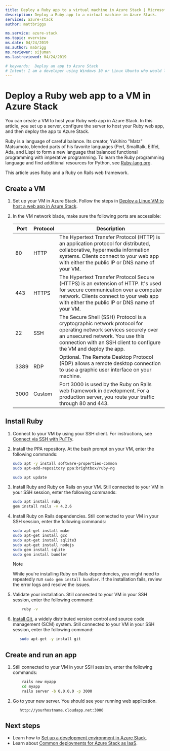 ```yaml
---
title: Deploy a Ruby app to a virtual machine in Azure Stack | Microsoft Docs
description: Deploy a Ruby app to a virtual machine in Azure Stack.
services: azure-stack
author: mattbriggs

ms.service: azure-stack
ms.topic: overview
ms.date: 04/24/2019
ms.author: mabrigg
ms.reviewer: sijuman
ms.lastreviewed: 04/24/2019

# keywords:  Deploy an app to Azure Stack
# Intent: I am a developer using Windows 10 or Linux Ubuntu who would like to deploy an app for Azure Stack.
---
```


# Deploy a Ruby web app to a VM in Azure Stack

You can create a VM to host your Ruby web app in Azure Stack. In this article, you set up a server, configure the server to host your Ruby web app, and then deploy the app to Azure Stack.

Ruby is a language of careful balance. Its creator, Yukihiro "Matz" Matsumoto, blended parts of his favorite languages (Perl, Smalltalk, Eiffel, Ada, and Lisp) to form a new language that balanced functional programming with imperative programming. To learn the Ruby programming language and find additional resources for Python, see [Ruby-lang.org](https://www.ruby-lang.org).

This article uses Ruby and a Ruby on Rails web framework.

## Create a VM

1. Set up your VM in Azure Stack. Follow the steps in [Deploy a Linux VM to host a web app in Azure Stack](azure-stack-dev-start-howto-deploy-linux.md).

2. In the VM network blade, make sure the following ports are accessible:

    | Port | Protocol | Description |
    | --- | --- | --- |
    | 80 | HTTP | The Hypertext Transfer Protocol (HTTP) is an application protocol for distributed, collaborative, hypermedia information systems. Clients connect to your web app with either the public IP or DNS name of your VM. |
    | 443 | HTTPS | The Hypertext Transfer Protocol Secure (HTTPS) is an extension of HTTP. It's used for secure communication over a computer network. Clients connect to your web app with either the public IP or DNS name of your VM. |
    | 22 | SSH | The Secure Shell (SSH) Protocol is a cryptographic network protocol for operating network services securely over an unsecured network. You use this connection with an SSH client to configure the VM and deploy the app. |
    | 3389 | RDP | Optional. The Remote Desktop Protocol (RDP) allows a remote desktop connection to use a graphic user interface on your machine.   |
    | 3000 | Custom | Port 3000 is used by the Ruby on Rails web framework in development. For a production server, you route your traffic through 80 and 443. |

## Install Ruby

1. Connect to your VM by using your SSH client. For instructions, see [Connect via SSH with PuTTy](azure-stack-dev-start-howto-ssh-public-key.md#connect-with-ssh-by-using-putty).

1. Install the PPA repository. At the bash prompt on your VM, enter the following commands:

    ```bash  
    sudo apt -y install software-properties-common
    sudo apt-add-repository ppa:brightbox/ruby-ng

    sudo apt update
    ```

2. Install Ruby and Ruby on Rails on your VM. Still connected to your VM in your SSH session, enter the following commands:

    ```bash  
    sudo apt install ruby
    gem install rails -v 4.2.6
    ```

3. Install Ruby on Rails dependencies. Still connected to your VM in your SSH session, enter the following commands:

    ```bash  
    sudo apt-get install make
    sudo apt-get install gcc
    sudo apt-get install sqlite3
    sudo apt-get install nodejs
    sudo gem install sqlite
    sudo gem install bundler
    ```

    > [!Note]  
    > While you're installing Ruby on Rails dependencies, you might need to repeatedly run `sudo gem install bundler`. If the installation fails, review the error logs and resolve the issues.

4. Validate your installation. Still connected to your VM in your SSH session, enter the following command:

    ```bash  
        ruby -v
    ```

3. [Install Git](https://git-scm.com), a widely distributed version control and source code management (SCM) system. Still connected to your VM in your SSH session, enter the following command:

    ```bash  
       sudo apt-get -y install git
    ```

## Create and run an app

1. Still connected to your VM in your SSH session, enter the following commands:

    ```bash
        rails new myapp
        cd myapp
        rails server -b 0.0.0.0 -p 3000
    ```

2. Go to your new server. You should see your running web application.

    ```HTTP  
       http://yourhostname.cloudapp.net:3000
    ```

## Next steps

- Learn how to [Set up a development environment in Azure Stack](azure-stack-dev-start.md).
- Learn about [Common deployments for Azure Stack as IaaS](azure-stack-dev-start-deploy-app.md).
